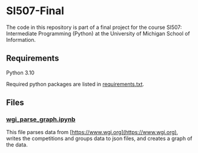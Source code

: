 # SI507-Final

The code in this repository is part of a final project for the course SI507: Intermediate Programming (Python) at the University of Michigan School of Information.

## Requirements

Python 3.10

Required python packages are listed in [requirements.txt](./source-code/requirements.txt).


## Files

### [wgi_parse_graph.ipynb](./source-code/wgi_parse_graph.ipynb)

This file parses data from [https://www.wgi.org](https://www.wgi.org), writes the competitions and groups data to json files, and creates a graph of the data.

